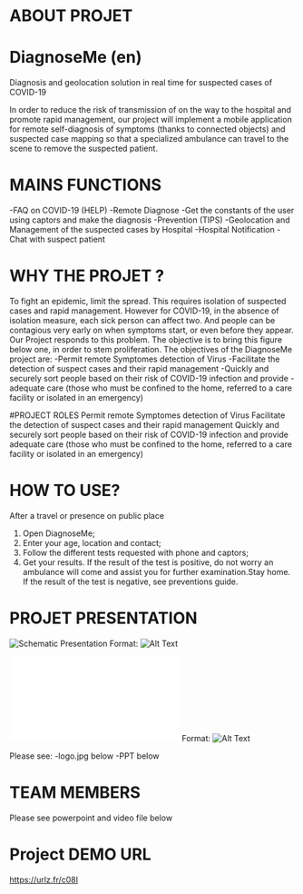 ﻿
# ABOUT PROJET

# DiagnoseMe (en)
Diagnosis and geolocation solution in real time for suspected cases of COVID-19

In order to reduce the risk of transmission of  on the way to the hospital and promote rapid management, our project will implement a mobile application for remote self-diagnosis of symptoms (thanks to connected objects) and suspected case mapping  so that a specialized ambulance can travel to the scene to remove the suspected patient.
   

# MAINS FUNCTIONS
-FAQ on COVID-19 (HELP)
-Remote Diagnose
-Get the constants of the user using captors and make the diagnosis
-Prevention (TIPS)
-Geolocation and Management of the suspected cases by Hospital 
-Hospital Notification
-Chat with suspect patient


# WHY THE PROJET ?
To fight an epidemic, limit the spread. This requires isolation of suspected cases and rapid management. 
However for COVID-19, in the absence of isolation measure, each sick person can affect two.
And people can be contagious very early on when symptoms start, or even before they appear. Our Project responds to this problem. The objective is to bring this figure below one, in order to stem proliferation.
The objectives of the DiagnoseMe project are:
-Permit remote Symptomes detection of Virus
-Facilitate the detection of suspect cases and their rapid management
-Quickly and securely sort people based on their risk of COVID-19 infection and provide -adequate care (those who must be confined to the home, referred to a care facility or isolated in an emergency)

#PROJECT ROLES
Permit remote Symptomes detection of Virus
Facilitate the detection of suspect cases and their rapid management
Quickly and securely sort people based on their risk of COVID-19 infection and provide adequate care (those who must be confined to the home, referred to a care facility or isolated in an emergency)


# HOW TO USE?
After a travel or presence on public place 
1.  Open DiagnoseMe;
2. Enter your age, location and contact;
3. Follow the different tests requested with phone and captors;
4. Get your results.
If the result of the test is positive, do not worry an ambulance will come and assist you for further examination.Stay home.
If the result of the test is negative, see preventions guide.



# PROJET PRESENTATION


![Schematic Presentation](logo.jpg)
Format: ![Alt Text](url)

![PPT](DiagnoseMe.pdf)
Format: ![Alt Text](url)

Please see:
-logo.jpg below
-PPT below 



# TEAM MEMBERS


Please see powerpoint and video file below


# Project DEMO URL
https://urlz.fr/c08I

